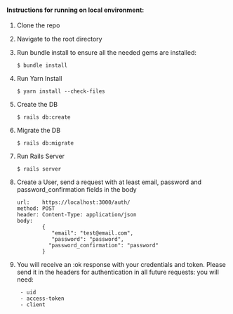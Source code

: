 
#### Instructions for running on local environment:

1. Clone the repo

2. Navigate to the root directory

3. Run bundle install to ensure all the needed gems are installed:
    ```
    $ bundle install
    ```
4. Run Yarn Install
    ```
    $ yarn install --check-files
    ```
5. Create the DB
    ```
    $ rails db:create
    ```
6. Migrate the DB
    ```
    $ rails db:migrate
    ```
7. Run Rails Server
    ```
    $ rails server
    ```
8. Create a User, send a request with at least email, password and password_confirmation fields in the body
    ```
    url:    https://localhost:3000/auth/
    method: POST
    header: Content-Type: application/json
    body:
            {
               "email": "test@email.com",
               "password": "password",
              "password_confirmation": "password"
            }
    ```
9. You will receive an :ok response with your credentials and token. Please send it in the headers for authentication in all future requests: you will need:
    ```
     - uid
     - access-token
     - client
    ```
